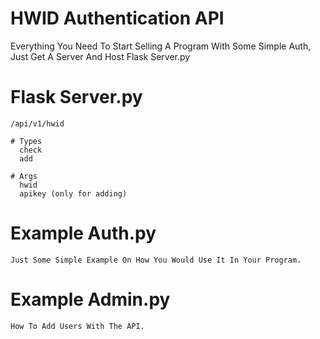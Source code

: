 # HWID Authentication API
  Everything You Need To Start Selling A Program With Some Simple Auth, Just Get A Server And Host Flask Server.py
  
  # Flask Server.py
    /api/v1/hwid
    
    # Types
      check
      add
      
    # Args
      hwid
      apikey (only for adding)
      
  # Example Auth.py
    Just Some Simple Example On How You Would Use It In Your Program.
    
  # Example Admin.py
    How To Add Users With The API.
    
